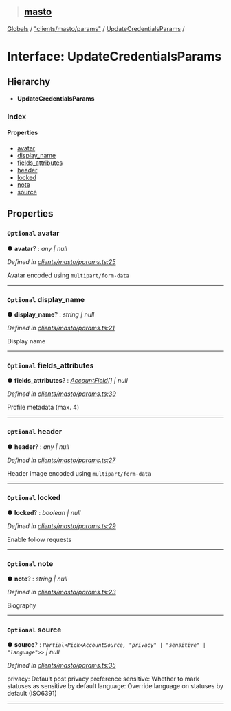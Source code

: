 > ## [masto](../README.md)

[Globals](../globals.md) / ["clients/masto/params"](../modules/_clients_masto_params_.md) / [UpdateCredentialsParams](_clients_masto_params_.updatecredentialsparams.md) /

# Interface: UpdateCredentialsParams

## Hierarchy

* **UpdateCredentialsParams**

### Index

#### Properties

* [avatar](_clients_masto_params_.updatecredentialsparams.md#optional-avatar)
* [display_name](_clients_masto_params_.updatecredentialsparams.md#optional-display_name)
* [fields_attributes](_clients_masto_params_.updatecredentialsparams.md#optional-fields_attributes)
* [header](_clients_masto_params_.updatecredentialsparams.md#optional-header)
* [locked](_clients_masto_params_.updatecredentialsparams.md#optional-locked)
* [note](_clients_masto_params_.updatecredentialsparams.md#optional-note)
* [source](_clients_masto_params_.updatecredentialsparams.md#optional-source)

## Properties

### `Optional` avatar

● **avatar**? : *any | null*

*Defined in [clients/masto/params.ts:25](https://github.com/neet/masto.js/blob/3506035/src/clients/masto/params.ts#L25)*

Avatar encoded using `multipart/form-data`

___

### `Optional` display_name

● **display_name**? : *string | null*

*Defined in [clients/masto/params.ts:21](https://github.com/neet/masto.js/blob/3506035/src/clients/masto/params.ts#L21)*

Display name

___

### `Optional` fields_attributes

● **fields_attributes**? : *[AccountField](_entities_account_.accountfield.md)[] | null*

*Defined in [clients/masto/params.ts:39](https://github.com/neet/masto.js/blob/3506035/src/clients/masto/params.ts#L39)*

Profile metadata (max. 4)

___

### `Optional` header

● **header**? : *any | null*

*Defined in [clients/masto/params.ts:27](https://github.com/neet/masto.js/blob/3506035/src/clients/masto/params.ts#L27)*

Header image encoded using `multipart/form-data`

___

### `Optional` locked

● **locked**? : *boolean | null*

*Defined in [clients/masto/params.ts:29](https://github.com/neet/masto.js/blob/3506035/src/clients/masto/params.ts#L29)*

Enable follow requests

___

### `Optional` note

● **note**? : *string | null*

*Defined in [clients/masto/params.ts:23](https://github.com/neet/masto.js/blob/3506035/src/clients/masto/params.ts#L23)*

Biography

___

### `Optional` source

● **source**? : *`Partial<Pick<AccountSource, "privacy" | "sensitive" | "language">>` | null*

*Defined in [clients/masto/params.ts:35](https://github.com/neet/masto.js/blob/3506035/src/clients/masto/params.ts#L35)*

privacy: Default post privacy preference
sensitive: Whether to mark statuses as sensitive by default
language: Override language on statuses by default (ISO6391)

___